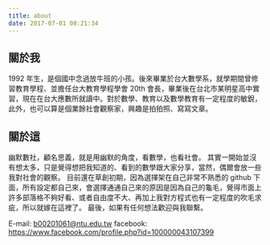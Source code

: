 ```yaml
---
title: about
date: 2017-07-01 08:21:34
---
```



## 關於我 ##
1992 年生，是個國中念過放牛班的小孩。後來畢業於台大數學系，就學期間曾修習教育學程、並擔任台大教育學程學會 20th 會長，畢業後在台北市某明星高中實習，現在在台大應數所就讀中。對於數學、教育以及數學教育有一定程度的敏銳，此外，也可以算是個業餘社會觀察家，興趣是拍拍照、寫寫文章。

## 關於這 ##
幽默數社，顧名思義，就是用幽默的角度，看數學，也看社會。
其實一開始並沒有想太多，只是覺得想把我知道的、看到的數學跟大家分享，當然，偶爾會放一些我對社會的觀察。
目前還在草創初期，因為選擇架在自己非常不熟悉的 github 下面，所有設定都自己來，會選擇通通自己來的原因是因為自己的龜毛，覺得市面上許多部落格不夠好看、或者自由度不大、再加上我對方程式也有一定程度的吹毛求疵，所以就嫁在這裡了。
最後，如果有任何想法歡迎與我聯繫。

E-mail: b00201061@ntu.edu.tw
facebook: https://www.facebook.com/profile.php?id=100000043107399